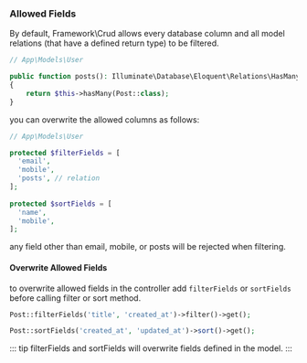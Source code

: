 ### Allowed Fields

By default, Framework\\Crud allows every database column and all model relations (that have a defined return type) to be filtered.

```php
// App\Models\User

public function posts(): Illuminate\Database\Eloquent\Relations\HasMany // This is mandatory
{
    return $this->hasMany(Post::class);
}

```

you can overwrite the allowed columns as follows:

```php
// App\Models\User

protected $filterFields = [
  'email',
  'mobile',
  'posts', // relation
];
    
protected $sortFields = [
  'name',
  'mobile',
];

```

any field other than email, mobile, or posts will be rejected when filtering.

#### Overwrite Allowed Fields

to overwrite allowed fields in the controller add `filterFields` or `sortFields` before calling filter or sort method.

```php
Post::filterFields('title', 'created_at')->filter()->get();

Post::sortFields('created_at', 'updated_at')->sort()->get();

```

::: tip filterFields and sortFields will overwrite fields defined in the model. :::